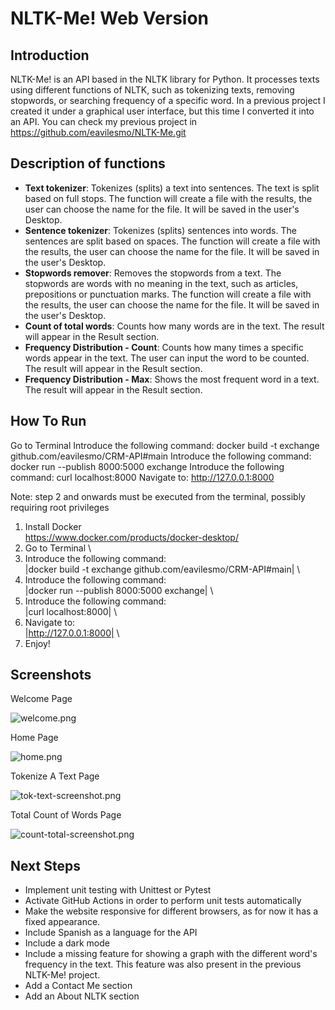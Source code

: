 # NLTK-Me! Web Version

## Introduction

NLTK-Me! is an API based in the NLTK library for Python. It processes texts using different functions of NLTK, such as tokenizing texts, removing stopwords, or searching frequency of a specific word. In a previous project I created it under a graphical user interface, but this time I converted it into an API. You can check my previous project in https://github.com/eavilesmo/NLTK-Me.git

## Description of functions

- **Text tokenizer**: Tokenizes (splits) a text into sentences. The text is split based on full stops. The function will create a file with the results, the user can choose the name for the file. It will be saved in the user's Desktop.
- **Sentence tokenizer**: Tokenizes (splits) sentences into words. The sentences are split based on spaces. The function will create a file with the results, the user can choose the name for the file. It will be saved in the user's Desktop.
- **Stopwords remover**: Removes the stopwords from a text. The stopwords are words with no meaning in the text, such as articles, prepositions or punctuation marks. The function will create a file with the results, the user can choose the name for the file. It will be saved in the user's Desktop.
- **Count of total words**: Counts how many words are in the text. The result will appear in the Result section.
- **Frequency Distribution - Count**: Counts how many times a specific words appear in the text. The user can input the word to be counted. The result will appear in the Result section.
- **Frequency Distribution - Max**: Shows the most frequent word in a text. The result will appear in the Result section.

## How To Run

Go to Terminal
Introduce the following command: docker build -t exchange github.com/eavilesmo/CRM-API#main
Introduce the following command: docker run --publish 8000:5000 exchange
Introduce the following command: curl localhost:8000
Navigate to: http://127.0.0.1:8000

Note: step 2 and onwards must be executed from the terminal, possibly requiring root privileges

1) Install Docker \
  https://www.docker.com/products/docker-desktop/
2) Go to Terminal \
3) Introduce the following command:  \
    |docker build -t exchange github.com/eavilesmo/CRM-API#main| \
4) Introduce the following command: \
    |docker run --publish 8000:5000 exchange| \
4) Introduce the following command: \
    |curl localhost:8000| \
5) Navigate to: \
    |http://127.0.0.1:8000| \
6) Enjoy!

## Screenshots

Welcome Page

![welcome.png](https://user-images.githubusercontent.com/72768790/158059889-c1f5e397-4ae3-4d78-a85f-0476abb30d0d.png)

Home Page

![home.png](https://user-images.githubusercontent.com/72768790/158059893-2bfcd1bd-47fa-4696-887f-e584aef4abe9.png)

Tokenize A Text Page

![tok-text-screenshot.png](https://user-images.githubusercontent.com/72768790/158059894-9a8a8a15-5bb1-4b90-a68b-8417e3c10285.png)

Total Count of Words Page

![count-total-screenshot.png](https://user-images.githubusercontent.com/72768790/158059894-9a8a8a15-5bb1-4b90-a68b-8417e3c10285.png)

## Next Steps
- Implement unit testing with Unittest or Pytest
- Activate GitHub Actions in order to perform unit tests automatically
- Make the website responsive for different browsers, as for now it has a fixed appearance.
- Include Spanish as a language for the API
- Include a dark mode
- Include a missing feature for showing a graph with the different word's frequency in the text. This feature was also present in the previous NLTK-Me! project.
- Add a Contact Me section
- Add an About NLTK section
